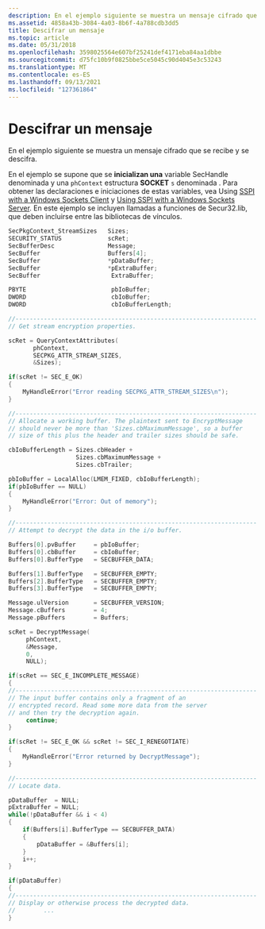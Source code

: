 ```yaml
---
description: En el ejemplo siguiente se muestra un mensaje cifrado que se recibe y se descifra.
ms.assetid: 4858a43b-3084-4a03-8b6f-4a788cdb3dd5
title: Descifrar un mensaje
ms.topic: article
ms.date: 05/31/2018
ms.openlocfilehash: 3598025564e607bf25241def4171eba84aa1dbbe
ms.sourcegitcommit: d75fc10b9f0825bbe5ce5045c90d4045e3c53243
ms.translationtype: MT
ms.contentlocale: es-ES
ms.lasthandoff: 09/13/2021
ms.locfileid: "127361864"
---
```

# <a name="decrypting-a-message"></a>Descifrar un mensaje

En el ejemplo siguiente se muestra un mensaje cifrado que se recibe y se descifra.

En el ejemplo se supone que se **inicializan una** variable SecHandle denominada y una `phContext` estructura **SOCKET** `s` denominada . Para obtener las declaraciones e iniciaciones de estas variables, vea Using [SSPI with a Windows Sockets Client](using-sspi-with-a-windows-sockets-client.md) y [Using SSPI with a Windows Sockets Server](using-sspi-with-a-windows-sockets-server.md). En este ejemplo se incluyen llamadas a funciones de Secur32.lib, que deben incluirse entre las bibliotecas de vínculos.


```C++
SecPkgContext_StreamSizes   Sizes;
SECURITY_STATUS             scRet;
SecBufferDesc               Message;
SecBuffer                   Buffers[4];
SecBuffer                   *pDataBuffer;
SecBuffer                   *pExtraBuffer;
SecBuffer                    ExtraBuffer;

PBYTE                        pbIoBuffer;
DWORD                        cbIoBuffer;
DWORD                        cbIoBufferLength;

//--------------------------------------------------------------------
// Get stream encryption properties.

scRet = QueryContextAttributes(
       phContext,
       SECPKG_ATTR_STREAM_SIZES,
       &Sizes);

if(scRet != SEC_E_OK)
{
    MyHandleError("Error reading SECPKG_ATTR_STREAM_SIZES\n");
}

//--------------------------------------------------------------------
// Allocate a working buffer. The plaintext sent to EncryptMessage
// should never be more than 'Sizes.cbMaximumMessage', so a buffer 
// size of this plus the header and trailer sizes should be safe.

cbIoBufferLength = Sizes.cbHeader + 
                   Sizes.cbMaximumMessage +
                   Sizes.cbTrailer;

pbIoBuffer = LocalAlloc(LMEM_FIXED, cbIoBufferLength);
if(pbIoBuffer == NULL)
{
    MyHandleError("Error: Out of memory");
}

//--------------------------------------------------------------------
// Attempt to decrypt the data in the i/o buffer.

Buffers[0].pvBuffer     = pbIoBuffer;
Buffers[0].cbBuffer     = cbIoBuffer;
Buffers[0].BufferType   = SECBUFFER_DATA;

Buffers[1].BufferType   = SECBUFFER_EMPTY;
Buffers[2].BufferType   = SECBUFFER_EMPTY;
Buffers[3].BufferType   = SECBUFFER_EMPTY;

Message.ulVersion       = SECBUFFER_VERSION;
Message.cBuffers        = 4;
Message.pBuffers        = Buffers;

scRet = DecryptMessage(
     phContext, 
     &Message, 
     0, 
     NULL);

if(scRet == SEC_E_INCOMPLETE_MESSAGE)
{
//--------------------------------------------------------------------
// The input buffer contains only a fragment of an
// encrypted record. Read some more data from the server 
// and then try the decryption again.
     continue;
}

if(scRet != SEC_E_OK && scRet != SEC_I_RENEGOTIATE)
{
    MyHandleError("Error returned by DecryptMessage");
}

//--------------------------------------------------------------------
// Locate data.

pDataBuffer  = NULL;
pExtraBuffer = NULL;
while(!pDataBuffer && i < 4)
{
    if(Buffers[i].BufferType == SECBUFFER_DATA)
    {
        pDataBuffer = &Buffers[i];
    }
    i++;
}

if(pDataBuffer)
{
//--------------------------------------------------------------------
// Display or otherwise process the decrypted data.
//        ...
}
```



 

 



